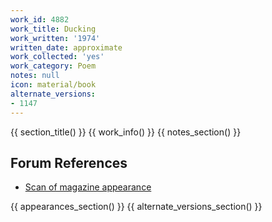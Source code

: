 ```yaml
---
work_id: 4882
work_title: Ducking
work_written: '1974'
written_date: approximate
work_collected: 'yes'
work_category: Poem
notes: null
icon: material/book
alternate_versions:
- 1147
---
```


{{ section_title() }}
{{ work_info() }}
{{ notes_section() }}
## Forum References
- [Scan of magazine appearance](https://bukowskiforum.com/threads/peckerwood-1974-an-evaluation-not-same-as-an-evaluation-in-betting-on-the-muse-ducking.7320/)

{{ appearances_section() }}
{{ alternate_versions_section() }}